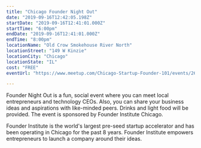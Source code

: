 ```yaml
---
title: "Chicago Founder Night Out"
date: "2019-09-16T12:42:05.198Z"
startDate: "2019-09-16T12:41:01.000Z"
startTime: "6:00pm"
endDate: "2019-09-16T12:41:01.000Z"
endTime: "8:00pm"
locationName: "Old Crow Smokehouse River North"
locationStreet: "149 W Kinzie"
locationCity: "Chicago"
locationState: "IL"
cost: "FREE"
eventUrl: "https://www.meetup.com/Chicago-Startup-Founder-101/events/264504242/"

---
```


Founder Night Out is a fun, social event where you can meet local entrepreneurs and technology CEOs. Also, you can share your business ideas and aspirations with like-minded peers. Drinks and light food will be provided. The event is sponsored by Founder Institute Chicago.

Founder Institute is the world's largest pre-seed startup accelerator and has been operating in Chicago for the past 8 years. Founder Institute empowers entrepreneurs to launch a company around their ideas.

